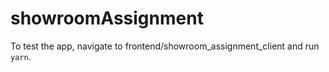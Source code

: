 # showroomAssignment

To test the app, navigate to frontend/showroom_assignment_client and run ```yarn```.
